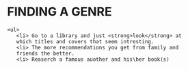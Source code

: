  <H1><strong> FINDING A GENRE </strong></H1>
 
    <ul>
       <li> Go to a library and just <strong>look</strong> at
       which titles and covers that seem intresting.
       <li> The more recommendations you get from family and
       friends the better.
       <li> Reaserch a famous auother and his\her book(s)
       
   
       
       
